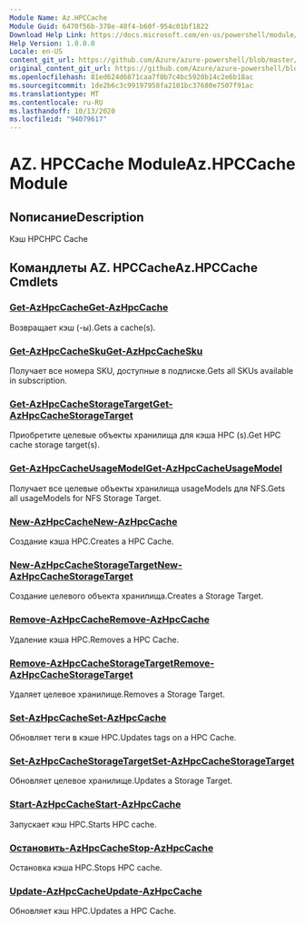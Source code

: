 ```yaml
---
Module Name: Az.HPCCache
Module Guid: 6470f56b-378e-48f4-b60f-954c01bf1822
Download Help Link: https://docs.microsoft.com/en-us/powershell/module/az.hpccache
Help Version: 1.0.0.0
Locale: en-US
content_git_url: https://github.com/Azure/azure-powershell/blob/master/src/HPCCache/HPCCache/help/Az.HPCCache.md
original_content_git_url: https://github.com/Azure/azure-powershell/blob/master/src/HPCCache/HPCCache/help/Az.HPCCache.md
ms.openlocfilehash: 81ed624d6871caa7f0b7c4bc5920b14c2e6b18ac
ms.sourcegitcommit: 1de2b6c3c99197958fa2101bc37680e7507f91ac
ms.translationtype: MT
ms.contentlocale: ru-RU
ms.lasthandoff: 10/13/2020
ms.locfileid: "94079617"
---
```

# <span data-ttu-id="02144-101">AZ. HPCCache Module</span><span class="sxs-lookup"><span data-stu-id="02144-101">Az.HPCCache Module</span></span>
## <span data-ttu-id="02144-102">Nописание</span><span class="sxs-lookup"><span data-stu-id="02144-102">Description</span></span>
<span data-ttu-id="02144-103">Кэш HPC</span><span class="sxs-lookup"><span data-stu-id="02144-103">HPC Cache</span></span>

## <span data-ttu-id="02144-104">Командлеты AZ. HPCCache</span><span class="sxs-lookup"><span data-stu-id="02144-104">Az.HPCCache Cmdlets</span></span>
### [<span data-ttu-id="02144-105">Get-AzHpcCache</span><span class="sxs-lookup"><span data-stu-id="02144-105">Get-AzHpcCache</span></span>](Get-AzHpcCache.md)
<span data-ttu-id="02144-106">Возвращает кэш (-ы).</span><span class="sxs-lookup"><span data-stu-id="02144-106">Gets a cache(s).</span></span>

### [<span data-ttu-id="02144-107">Get-AzHpcCacheSku</span><span class="sxs-lookup"><span data-stu-id="02144-107">Get-AzHpcCacheSku</span></span>](Get-AzHpcCacheSku.md)
<span data-ttu-id="02144-108">Получает все номера SKU, доступные в подписке.</span><span class="sxs-lookup"><span data-stu-id="02144-108">Gets all SKUs available in subscription.</span></span>

### [<span data-ttu-id="02144-109">Get-AzHpcCacheStorageTarget</span><span class="sxs-lookup"><span data-stu-id="02144-109">Get-AzHpcCacheStorageTarget</span></span>](Get-AzHpcCacheStorageTarget.md)
<span data-ttu-id="02144-110">Приобретите целевые объекты хранилища для кэша HPC (s).</span><span class="sxs-lookup"><span data-stu-id="02144-110">Get HPC cache storage target(s).</span></span>

### [<span data-ttu-id="02144-111">Get-AzHpcCacheUsageModel</span><span class="sxs-lookup"><span data-stu-id="02144-111">Get-AzHpcCacheUsageModel</span></span>](Get-AzHpcCacheUsageModel.md)
<span data-ttu-id="02144-112">Получает все целевые объекты хранилища usageModels для NFS.</span><span class="sxs-lookup"><span data-stu-id="02144-112">Gets all usageModels for NFS Storage Target.</span></span>

### [<span data-ttu-id="02144-113">New-AzHpcCache</span><span class="sxs-lookup"><span data-stu-id="02144-113">New-AzHpcCache</span></span>](New-AzHpcCache.md)
<span data-ttu-id="02144-114">Создание кэша HPC.</span><span class="sxs-lookup"><span data-stu-id="02144-114">Creates a HPC Cache.</span></span>

### [<span data-ttu-id="02144-115">New-AzHpcCacheStorageTarget</span><span class="sxs-lookup"><span data-stu-id="02144-115">New-AzHpcCacheStorageTarget</span></span>](New-AzHpcCacheStorageTarget.md)
<span data-ttu-id="02144-116">Создание целевого объекта хранилища.</span><span class="sxs-lookup"><span data-stu-id="02144-116">Creates a Storage Target.</span></span>

### [<span data-ttu-id="02144-117">Remove-AzHpcCache</span><span class="sxs-lookup"><span data-stu-id="02144-117">Remove-AzHpcCache</span></span>](Remove-AzHpcCache.md)
<span data-ttu-id="02144-118">Удаление кэша HPC.</span><span class="sxs-lookup"><span data-stu-id="02144-118">Removes a HPC Cache.</span></span>

### [<span data-ttu-id="02144-119">Remove-AzHpcCacheStorageTarget</span><span class="sxs-lookup"><span data-stu-id="02144-119">Remove-AzHpcCacheStorageTarget</span></span>](Remove-AzHpcCacheStorageTarget.md)
<span data-ttu-id="02144-120">Удаляет целевое хранилище.</span><span class="sxs-lookup"><span data-stu-id="02144-120">Removes a Storage Target.</span></span>

### [<span data-ttu-id="02144-121">Set-AzHpcCache</span><span class="sxs-lookup"><span data-stu-id="02144-121">Set-AzHpcCache</span></span>](Set-AzHpcCache.md)
<span data-ttu-id="02144-122">Обновляет теги в кэше HPC.</span><span class="sxs-lookup"><span data-stu-id="02144-122">Updates tags on a HPC Cache.</span></span>

### [<span data-ttu-id="02144-123">Set-AzHpcCacheStorageTarget</span><span class="sxs-lookup"><span data-stu-id="02144-123">Set-AzHpcCacheStorageTarget</span></span>](Set-AzHpcCacheStorageTarget.md)
<span data-ttu-id="02144-124">Обновляет целевое хранилище.</span><span class="sxs-lookup"><span data-stu-id="02144-124">Updates a Storage Target.</span></span>

### [<span data-ttu-id="02144-125">Start-AzHpcCache</span><span class="sxs-lookup"><span data-stu-id="02144-125">Start-AzHpcCache</span></span>](Start-AzHpcCache.md)
<span data-ttu-id="02144-126">Запускает кэш HPC.</span><span class="sxs-lookup"><span data-stu-id="02144-126">Starts HPC cache.</span></span>

### [<span data-ttu-id="02144-127">Остановить-AzHpcCache</span><span class="sxs-lookup"><span data-stu-id="02144-127">Stop-AzHpcCache</span></span>](Stop-AzHpcCache.md)
<span data-ttu-id="02144-128">Остановка кэша HPC.</span><span class="sxs-lookup"><span data-stu-id="02144-128">Stops HPC cache.</span></span>

### [<span data-ttu-id="02144-129">Update-AzHpcCache</span><span class="sxs-lookup"><span data-stu-id="02144-129">Update-AzHpcCache</span></span>](Update-AzHpcCache.md)
<span data-ttu-id="02144-130">Обновляет кэш HPC.</span><span class="sxs-lookup"><span data-stu-id="02144-130">Updates a HPC Cache.</span></span>

